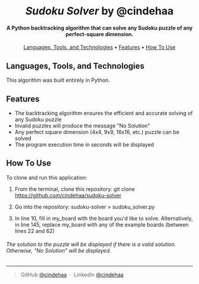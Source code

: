 <h1 align="center">
  <br>
  <i>Sudoku Solver</i> by @cindehaa
  <br>
</h1>

<h4 align="center">A Python backtracking algorithm that can solve any Sudoku puzzle of any perfect-square dimension.</h4>

<p align="center">
  <a href="#languages-tools-and-technologies">Languages, Tools, and Technologies</a> •
  <a href="#features">Features</a> •
  <a href="#how-to-use">How To Use</a> 
</p>

## Languages, Tools, and Technologies
This algorithm was built entirely in Python.

## Features

* The backtracking algorithm ensures the efficient and accurate solving of any Sudoku puzzle
* Invalid puzzles will produce the message "No Solution"
* Any perfect square dimension (4x4, 9x9, 16x16, etc.) puzzle can be solved
* The program execution time in seconds will be displayed

## How To Use

To clone and run this application:

1. From the terminal, clone this repository:
git clone https://github.com/cindehaa/sudoku-solver

2. Go into the repository:
sudoku-solver > sudoku_solver.py

3. In line 10, fill in my_board with the board you'd like to solve. Alternatively, in line 145, replace my_board with any of the example boards (between lines 22 and 62)

###### The solution to the puzzle will be displayed if there is a valid solution. Otherwise, "No Solution" will be displayed.

---

> GitHub [@cindehaa](https://github.com/cindehaa) &nbsp;&middot;&nbsp;
> LinkedIn [@cindehaa](https://www.linkedin.com/in/cindehaa/)

